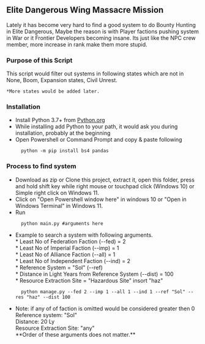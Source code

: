 <!DOCTYPE html>
<html lang="en">
<head>
<title>PVE Filter</title>
</head>
<body>
  <h2>Elite Dangerous Wing Massacre Mission</h2>

  <p>
    Lately it has become very hard to find a good system
    to do Bounty Hunting in Elite Dangerous, Maybe the reason
    is with Player factions pushing system in War or
    it Frontier Developers becoming insane.
    Its just like the NPC crew member, more increase in rank make
    them more stupid.
  </p>
  
<h3> Purpose of this Script</h3>
  <p>
    This script would filter out systems in following states which
    are not in None, Boom, Expansion states, Civil Unrest.
  
    *More states would be added later.
  </p>

<h3>Installation</h3>
<div>
  <ul>
    <li>Install Python 3.7+ from <a href="https://www.python.org/downloads/">Python.org</a></li>
    <li>While installing add Python to your path, it would ask you during installation, probably at the beginning</li>
    <li>Open Powershell or Command Prompt and copy & paste following
      
      python -m pip install bs4 pandas
</li>
  </ul>
</div>

<div>
  <h3>Process to find system</h3>
  <ul>
    <li>Download as zip or Clone this project, extract it, open this folder, press and hold shift key 
      while right mouse or touchpad click (Windows 10) or Simple right click on Windows 11.</li>
    <li>Click on "Open Powershell window here" in windows 10 or "Open in Windows Terminal" in Windows 11.</li>
    <li>Run
      
      python main.py #arguments here
  </li>
    <li>Example to search a system with following arguments.<br>
      * Least No of Federation Faction (--fed) = 2 <br>
      * Least No of Imperial Faction (--imp) = 1 <br>
      * Least No of Alliance Faction (--all) = 1 <br>
      * Least No of Independent Faction (--ind) = 2 <br>
      * Reference System = "Sol" (--ref) <br>
      * Distance in Light Years from Reference System (--dist) = 100<br>
      * Resource Extraction Site = "Hazardous Site" insort "haz" <br>
        
      python manage.py --fed 2 --imp 1 --all 1 --ind 1 --ref "Sol" --res "haz" --dist 100
  </li>
    <li>Note: if any of of faction is omitted would be considered greater then 0<br>
      Reference system: "Sol"<br>
      Distance: 20 Ly<br>
      Resource Extraction Site: "any"<br>
        **Order of these arguments does not matter.**
    </li>
  </ul>
</div>

</body>
</html>